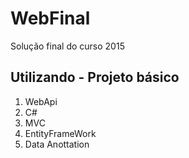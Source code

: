 # WebFinal
Solução final do curso 2015
## Utilizando - Projeto básico
1) WebApi
2) C#
3) MVC
4) EntityFrameWork
5) Data Anottation
